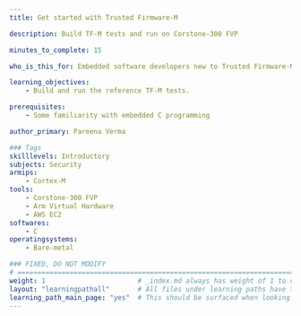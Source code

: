 ```yaml
---
title: Get started with Trusted Firmware-M

description: Build TF-M tests and run on Corstone-300 FVP

minutes_to_complete: 15

who_is_this_for: Embedded software developers new to Trusted Firmware-M.

learning_objectives: 
    - Build and run the reference TF-M tests.

prerequisites:
    - Some familiarity with embedded C programming

author_primary: Pareena Verma

### Tags
skilllevels: Introductory
subjects: Security
armips:
    - Cortex-M
tools:
    - Corstone-300 FVP
    - Arm Virtual Hardware
    - AWS EC2
softwares:
    - C
operatingsystems:
    - Bare-metal

### FIXED, DO NOT MODIFY
# ================================================================================
weight: 1                       # _index.md always has weight of 1 to order correctly
layout: "learningpathall"       # All files under learning paths have this same wrapper
learning_path_main_page: "yes"  # This should be surfaced when looking for related content. Only set for _index.md of learning path content.
---
```

